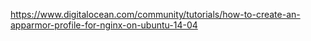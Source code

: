 https://www.digitalocean.com/community/tutorials/how-to-create-an-apparmor-profile-for-nginx-on-ubuntu-14-04